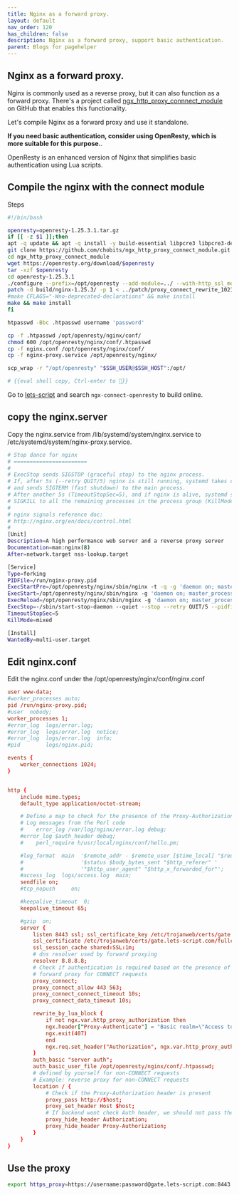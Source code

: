 ```yaml
---
title: Nginx as a forward proxy.
layout: default
nav_order: 120
has_children: false
description: Nginx as a forward proxy, support basic authentication.
parent: Blogs for pagehelper
---
```


## Nginx as a forward proxy.

Nginx is commonly used as a reverse proxy, but it can also function as a forward proxy. There's a project called [ngx_http_proxy_connnect_module](https://github.com/chobits/ngx_http_proxy_connect_module) on GitHub that enables this functionality.

Let's compile Nginx as a forward proxy and use it standalone.

**If you need basic authentication, consider using OpenResty, which is more suitable for this purpose.**.

OpenResty is an enhanced version of Nginx that simplifies basic authentication using Lua scripts.

## Compile the nginx with the connect module

Steps
```bash
#!/bin/bash

openresty=openresty-1.25.3.1.tar.gz
if [[ -z $1 ]];then
apt -q update && apt -q install -y build-essential libpcre3 libpcre3-dev libzip-dev libssl-dev apache2-utils
git clone https://github.com/chobits/ngx_http_proxy_connect_module.git
cd ngx_http_proxy_connect_module
wget https://openresty.org/download/$openresty
tar -xzf $openresty
cd openresty-1.25.3.1
./configure --prefix=/opt/openresty --add-module=../ --with-http_ssl_module
patch -d build/nginx-1.25.3/ -p 1 < ../patch/proxy_connect_rewrite_102101.patch
#make CFLAGS="-Wno-deprecated-declarations" && make install
make && make install
fi

htpasswd -Bbc .htpasswd username 'password'

cp -f .htpasswd /opt/openresty/nginx/conf/
chmod 600 /opt/openresty/nginx/conf/.htpasswd
cp -f nginx.conf /opt/openresty/nginx/conf/
cp -f nginx-proxy.service /opt/openresty/nginx/

scp_wrap -r "/opt/openresty" "$SSH_USER@$SSH_HOST":/opt/

# {{eval shell copy, Ctrl-enter to 🏃}}
```

Go to [lets-script](https://lets-script.com) and search `ngx-connect-openresty` to build online.


## copy the nginx.server

Copy the nginx.service from /lib/systemd/system/nginx.service to /etc/systemd/system/nginx-proxy.service.

```sh
# Stop dance for nginx
# =======================
#
# ExecStop sends SIGSTOP (graceful stop) to the nginx process.
# If, after 5s (--retry QUIT/5) nginx is still running, systemd takes control
# and sends SIGTERM (fast shutdown) to the main process.
# After another 5s (TimeoutStopSec=5), and if nginx is alive, systemd sends
# SIGKILL to all the remaining processes in the process group (KillMode=mixed).
#
# nginx signals reference doc:
# http://nginx.org/en/docs/control.html
#
[Unit]
Description=A high performance web server and a reverse proxy server
Documentation=man:nginx(8)
After=network.target nss-lookup.target

[Service]
Type=forking
PIDFile=/run/nginx-proxy.pid
ExecStartPre=/opt/openresty/nginx/sbin/nginx -t -q -g 'daemon on; master_process on;'
ExecStart=/opt/openresty/nginx/sbin/nginx -g 'daemon on; master_process on;'
ExecReload=/opt/openresty/nginx/sbin/nginx -g 'daemon on; master_process on;' -s reload
ExecStop=-/sbin/start-stop-daemon --quiet --stop --retry QUIT/5 --pidfile /run/nginx-proxy.pid
TimeoutStopSec=5
KillMode=mixed

[Install]
WantedBy=multi-user.target
```

## Edit nginx.conf

Edit the nginx.conf under the /opt/openresty/nginx/conf/nginx.conf

```conf
user www-data;
#worker_processes auto;
pid /run/nginx-proxy.pid;
#user  nobody;
worker_processes 1;
#error_log  logs/error.log;
#error_log  logs/error.log  notice;
#error_log  logs/error.log  info;
#pid        logs/nginx.pid;

events {
    worker_connections 1024;
}


http {
    include mime.types;
    default_type application/octet-stream;

    # Define a map to check for the presence of the Proxy-Authorization header
    # Log messages from the Perl code
    #    error_log /var/log/nginx/error.log debug;
    #error_log $auth_header debug;
    #    perl_require h/usr/local/nginx/conf/hello.pm;

    #log_format  main  '$remote_addr - $remote_user [$time_local] "$request" '
    #                  '$status $body_bytes_sent "$http_referer" '
    #                  '"$http_user_agent" "$http_x_forwarded_for"';
    #access_log  logs/access.log  main;
    sendfile on;
    #tcp_nopush     on;

    #keepalive_timeout  0;
    keepalive_timeout 65;

    #gzip  on;
    server {
        listen 8443 ssl; ssl_certificate_key /etc/trojanweb/certs/gate.lets-script.com/gate.lets-script.com.key;
        ssl_certificate /etc/trojanweb/certs/gate.lets-script.com/fullchain.cer;
        ssl_session_cache shared:SSL:1m;
        # dns resolver used by forward proxying
        resolver 8.8.8.8;
        # Check if authentication is required based on the presence of the Proxy-Authorization header
        # forward proxy for CONNECT requests
        proxy_connect;
        proxy_connect_allow 443 563;
        proxy_connect_connect_timeout 10s;
        proxy_connect_data_timeout 10s;

        rewrite_by_lua_block {
            if not ngx.var.http_proxy_authorization then
            ngx.header["Proxy-Authenticate"] = "Basic realm=\"Access to internal site\""
            ngx.exit(407)
            end
            ngx.req.set_header("Authorization", ngx.var.http_proxy_authorization)
        }
        auth_basic "server auth";
        auth_basic_user_file /opt/openresty/nginx/conf/.htpasswd;
        # defined by yourself for non-CONNECT requests
        # Example: reverse proxy for non-CONNECT requests
        location / {
            # Check if the Proxy-Authorization header is present
            proxy_pass http://$host;
            proxy_set_header Host $host;
            # If backend wont check Auth header, we should not pass the user/password.
            proxy_hide_header Authorization;
            proxy_hide_header Proxy-Authorization;
        }
    }
}
```
## Use the proxy


```bash
export https_proxy=https://username:password@gate.lets-script.com:8443
```
